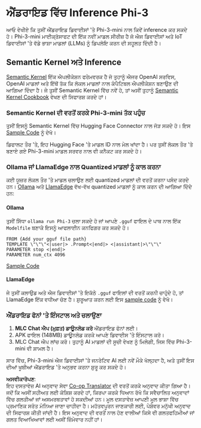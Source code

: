 <!--
CO_OP_TRANSLATOR_METADATA:
{
  "original_hash": "9481b07dda8f9715a5d1ff43fb27568b",
  "translation_date": "2025-07-16T20:12:52+00:00",
  "source_file": "md/01.Introduction/03/Android_Inference.md",
  "language_code": "pa"
}
-->
# **ਐਂਡਰਾਇਡ ਵਿੱਚ Inference Phi-3**

ਆਓ ਵੇਖੀਏ ਕਿ ਤੁਸੀਂ ਐਂਡਰਾਇਡ ਡਿਵਾਈਸਾਂ 'ਤੇ Phi-3-mini ਨਾਲ ਕਿਵੇਂ inference ਕਰ ਸਕਦੇ ਹੋ। Phi-3-mini ਮਾਈਕ੍ਰੋਸਾਫਟ ਦੀ ਇੱਕ ਨਵੀਂ ਮਾਡਲ ਸੀਰੀਜ਼ ਹੈ ਜੋ ਐਜ ਡਿਵਾਈਸਾਂ ਅਤੇ IoT ਡਿਵਾਈਸਾਂ 'ਤੇ ਵੱਡੇ ਭਾਸ਼ਾ ਮਾਡਲਾਂ (LLMs) ਨੂੰ ਡਿਪਲੋਇ ਕਰਨ ਦੀ ਸਹੂਲਤ ਦਿੰਦੀ ਹੈ।

## Semantic Kernel ਅਤੇ Inference

[Semantic Kernel](https://github.com/microsoft/semantic-kernel) ਇੱਕ ਐਪਲੀਕੇਸ਼ਨ ਫਰੇਮਵਰਕ ਹੈ ਜੋ ਤੁਹਾਨੂੰ ਐਜਰ OpenAI ਸਰਵਿਸ, OpenAI ਮਾਡਲਾਂ ਅਤੇ ਇੱਥੋਂ ਤੱਕ ਕਿ ਲੋਕਲ ਮਾਡਲਾਂ ਨਾਲ ਕੰਪੈਟਿਬਲ ਐਪਲੀਕੇਸ਼ਨ ਬਣਾਉਣ ਦੀ ਆਗਿਆ ਦਿੰਦਾ ਹੈ। ਜੇ ਤੁਸੀਂ Semantic Kernel ਵਿੱਚ ਨਵੇਂ ਹੋ, ਤਾਂ ਅਸੀਂ ਤੁਹਾਨੂੰ [Semantic Kernel Cookbook](https://github.com/microsoft/SemanticKernelCookBook?WT.mc_id=aiml-138114-kinfeylo) ਵੇਖਣ ਦੀ ਸਿਫਾਰਸ਼ ਕਰਦੇ ਹਾਂ।

### Semantic Kernel ਦੀ ਵਰਤੋਂ ਕਰਕੇ Phi-3-mini ਤੱਕ ਪਹੁੰਚ

ਤੁਸੀਂ ਇਸਨੂੰ Semantic Kernel ਵਿੱਚ Hugging Face Connector ਨਾਲ ਜੋੜ ਸਕਦੇ ਹੋ। ਇਸ [Sample Code](https://github.com/Azure-Samples/Phi-3MiniSamples/tree/main/semantickernel?WT.mc_id=aiml-138114-kinfeylo) ਨੂੰ ਦੇਖੋ।

ਡਿਫਾਲਟ ਤੌਰ 'ਤੇ, ਇਹ Hugging Face 'ਤੇ ਮਾਡਲ ID ਨਾਲ ਮੇਲ ਖਾਂਦਾ ਹੈ। ਪਰ ਤੁਸੀਂ ਲੋਕਲ ਤੌਰ 'ਤੇ ਬਣਾਏ ਗਏ Phi-3-mini ਮਾਡਲ ਸਰਵਰ ਨਾਲ ਵੀ ਕਨੈਕਟ ਕਰ ਸਕਦੇ ਹੋ।

### Ollama ਜਾਂ LlamaEdge ਨਾਲ Quantized ਮਾਡਲਾਂ ਨੂੰ ਕਾਲ ਕਰਨਾ

ਕਈ ਯੂਜ਼ਰ ਲੋਕਲ ਤੌਰ 'ਤੇ ਮਾਡਲ ਚਲਾਉਣ ਲਈ quantized ਮਾਡਲਾਂ ਦੀ ਵਰਤੋਂ ਕਰਨਾ ਪਸੰਦ ਕਰਦੇ ਹਨ। [Ollama](https://ollama.com/) ਅਤੇ [LlamaEdge](https://llamaedge.com) ਵੱਖ-ਵੱਖ quantized ਮਾਡਲਾਂ ਨੂੰ ਕਾਲ ਕਰਨ ਦੀ ਆਗਿਆ ਦਿੰਦੇ ਹਨ:

#### Ollama

ਤੁਸੀਂ ਸਿੱਧਾ `ollama run Phi-3` ਚਲਾ ਸਕਦੇ ਹੋ ਜਾਂ ਆਪਣੇ `.gguf` ਫਾਇਲ ਦੇ ਪਾਥ ਨਾਲ ਇੱਕ `Modelfile` ਬਣਾਕੇ ਇਸਨੂੰ ਆਫਲਾਈਨ ਕਨਫਿਗਰ ਕਰ ਸਕਦੇ ਹੋ।

```gguf
FROM {Add your gguf file path}
TEMPLATE \"\"\"<|user|> .Prompt<|end|> <|assistant|>\"\"\"
PARAMETER stop <|end|>
PARAMETER num_ctx 4096
```

[Sample Code](https://github.com/Azure-Samples/Phi-3MiniSamples/tree/main/ollama?WT.mc_id=aiml-138114-kinfeylo)

#### LlamaEdge

ਜੇ ਤੁਸੀਂ ਕਲਾਉਡ ਅਤੇ ਐਜ ਡਿਵਾਈਸਾਂ 'ਤੇ ਇਕੱਠੇ `.gguf` ਫਾਇਲਾਂ ਦੀ ਵਰਤੋਂ ਕਰਨੀ ਚਾਹੁੰਦੇ ਹੋ, ਤਾਂ LlamaEdge ਇੱਕ ਵਧੀਆ ਚੋਣ ਹੈ। ਸ਼ੁਰੂਆਤ ਕਰਨ ਲਈ ਇਸ [sample code](https://github.com/Azure-Samples/Phi-3MiniSamples/tree/main/wasm?WT.mc_id=aiml-138114-kinfeylo) ਨੂੰ ਵੇਖੋ।

### ਐਂਡਰਾਇਡ ਫੋਨਾਂ 'ਤੇ ਇੰਸਟਾਲ ਅਤੇ ਚਲਾਉਣਾ

1. **MLC Chat ਐਪ (ਮੁਫ਼ਤ) ਡਾਊਨਲੋਡ ਕਰੋ** ਐਂਡਰਾਇਡ ਫੋਨਾਂ ਲਈ।  
2. APK ਫਾਇਲ (148MB) ਡਾਊਨਲੋਡ ਕਰਕੇ ਆਪਣੇ ਡਿਵਾਈਸ 'ਤੇ ਇੰਸਟਾਲ ਕਰੋ।  
3. MLC Chat ਐਪ ਲਾਂਚ ਕਰੋ। ਤੁਹਾਨੂੰ AI ਮਾਡਲਾਂ ਦੀ ਸੂਚੀ ਵੇਖਣ ਨੂੰ ਮਿਲੇਗੀ, ਜਿਸ ਵਿੱਚ Phi-3-mini ਵੀ ਸ਼ਾਮਲ ਹੈ।

ਸਾਰ ਵਿੱਚ, Phi-3-mini ਐਜ ਡਿਵਾਈਸਾਂ 'ਤੇ ਜਨਰੇਟਿਵ AI ਲਈ ਨਵੇਂ ਮੌਕੇ ਖੋਲ੍ਹਦਾ ਹੈ, ਅਤੇ ਤੁਸੀਂ ਇਸ ਦੀਆਂ ਖੂਬੀਆਂ ਐਂਡਰਾਇਡ 'ਤੇ ਅਨੁਭਵ ਕਰਨਾ ਸ਼ੁਰੂ ਕਰ ਸਕਦੇ ਹੋ।

**ਅਸਵੀਕਾਰੋਪਣ**:  
ਇਹ ਦਸਤਾਵੇਜ਼ AI ਅਨੁਵਾਦ ਸੇਵਾ [Co-op Translator](https://github.com/Azure/co-op-translator) ਦੀ ਵਰਤੋਂ ਕਰਕੇ ਅਨੁਵਾਦ ਕੀਤਾ ਗਿਆ ਹੈ। ਜਦੋਂ ਕਿ ਅਸੀਂ ਸਹੀਅਤ ਲਈ ਕੋਸ਼ਿਸ਼ ਕਰਦੇ ਹਾਂ, ਕਿਰਪਾ ਕਰਕੇ ਧਿਆਨ ਰੱਖੋ ਕਿ ਸਵੈਚਾਲਿਤ ਅਨੁਵਾਦਾਂ ਵਿੱਚ ਗਲਤੀਆਂ ਜਾਂ ਅਸਮਰਥਤਾਵਾਂ ਹੋ ਸਕਦੀਆਂ ਹਨ। ਮੂਲ ਦਸਤਾਵੇਜ਼ ਆਪਣੀ ਮੂਲ ਭਾਸ਼ਾ ਵਿੱਚ ਪ੍ਰਮਾਣਿਕ ਸਰੋਤ ਮੰਨਿਆ ਜਾਣਾ ਚਾਹੀਦਾ ਹੈ। ਮਹੱਤਵਪੂਰਨ ਜਾਣਕਾਰੀ ਲਈ, ਪੇਸ਼ੇਵਰ ਮਨੁੱਖੀ ਅਨੁਵਾਦ ਦੀ ਸਿਫਾਰਸ਼ ਕੀਤੀ ਜਾਂਦੀ ਹੈ। ਇਸ ਅਨੁਵਾਦ ਦੀ ਵਰਤੋਂ ਨਾਲ ਹੋਣ ਵਾਲੀਆਂ ਕਿਸੇ ਵੀ ਗਲਤਫਹਿਮੀਆਂ ਜਾਂ ਗਲਤ ਵਿਆਖਿਆਵਾਂ ਲਈ ਅਸੀਂ ਜ਼ਿੰਮੇਵਾਰ ਨਹੀਂ ਹਾਂ।